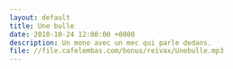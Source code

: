 ```yaml
---
layout: default
title: Une bulle
date: 2010-10-24 12:00:00 +0000
description: Un mono avec un mec qui parle dedans.
file: //file.cafelembas.com/bonus/reivax/Unebulle.mp3
---
```

